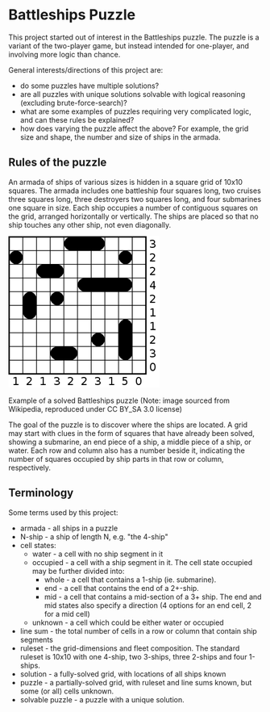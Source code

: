 # Battleships Puzzle #

This project started out of interest in the Battleships puzzle. The puzzle is a
variant of the two-player game, but instead intended for one-player, and
involving more logic than chance. 

General interests/directions of this project are:
- do some puzzles have multiple solutions?
- are all puzzles with unique solutions solvable with logical reasoning
  (excluding brute-force-search)?
- what are some examples of puzzles requiring very complicated logic, and can
  these rules be explained?
- how does varying the puzzle affect the above? For example, the grid size
  and shape, the number and size of ships in the armada.

## Rules of the puzzle ##
An armada of ships of various sizes is hidden in a square grid of 10x10 squares.
The armada includes one battleship four squares long, two cruises three
squares long, three destroyers two squares long, and four submarines one
square  in size. Each ship occupies a number of contiguous squares on the
grid, arranged horizontally or vertically. The ships are placed so that no
ship touches any other ship, not even diagonally. 

![Example of a solved Battleships puzzle](
    300px-Solved_Solitaire_Battleships.svg.png
    "Example of a solved Battleships puzzle")

Example of a solved Battleships puzzle
(Note: image sourced from Wikipedia, reproduced under CC BY_SA 3.0 license)

The goal of the puzzle is to discover where the ships are located. A grid may
start with clues in the form of squares that have already been solved,
showing a submarine, an end piece of a ship, a middle piece of a ship, or water.
Each row and column also has a number beside it, indicating the number of
squares occupied by ship parts in that row or column, respectively.

## Terminology ##
Some terms used by this project:
- armada - all ships in a puzzle
- N-ship - a ship of length N, e.g. "the 4-ship"
- cell states:
    * water - a cell with no ship segment in it
    * occupied - a cell with a ship segment in it.
      The cell state occupied may be further divided into:
       - whole - a cell that contains a 1-ship (ie. submarine). 
       - end - a cell that contains the end of a 2+-ship.
       - mid - a cell that contains a mid-section of a 3+ ship.
      The end and mid states also specify a direction (4 options for an end
       cell, 2 for a mid cell)
    * unknown - a cell which could be either water or occupied
- line sum - the total number of cells in a row or column that contain ship
 segments 
- ruleset - the grid-dimensions and fleet composition. The standard ruleset
 is 10x10 with one 4-ship, two 3-ships, three 2-ships and four 1-ships.
- solution - a fully-solved grid, with locations of all ships known
- puzzle - a partially-solved grid, with ruleset and line sums known, but
 some (or all) cells unknown.
- solvable puzzle - a puzzle with a unique solution.
 
 